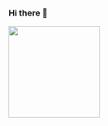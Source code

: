 ### Hi there 👋

<!--
**Miguel-de-Castro/Miguel-de-Castro** is a ✨ _special_ ✨ repository because its `README.md` (this file) appears on your GitHub profile.

Here are some ideas to get you started:

- 🔭 I’m currently working on ...
- 🌱 I’m currently learning ...
- 👯 I’m looking to collaborate on ...
- 🤔 I’m looking for help with ...
- 💬 Ask me about ...
- 📫 How to reach me: ...
- 😄 Pronouns: ...
- ⚡ Fun fact: ...
-->
<div>
  <a href="https://github.com/Miguel-de-Castro">
  <img height="180" src="https://github-readme-stats.vercel.app/api?username=Miguel-de-Castro&show_icons=true&theme=dark&include_all_commits=true&count_private=true"/>
</div>
  <!--
![Miguel's GitHub stats](https://github-readme-stats.vercel.app/api?username=Miguel-de-Castro&count_private=true&show_icons=true&theme=dark)
[![Top Langs](https://github-readme-stats.vercel.app/api/top-langs/?username=Miguel-de-Castro&layout=compact)](https://github.com/Miguel-de-Castro/github-readme-stats)
-->

